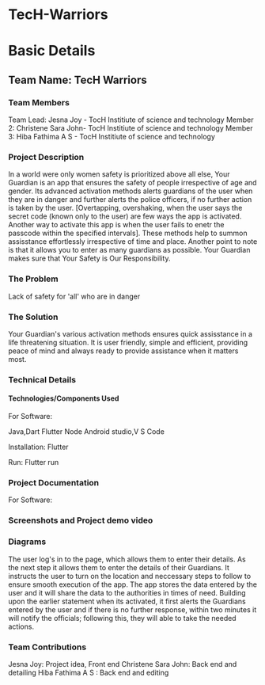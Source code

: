 # TecH-Warriors
# Basic Details
## Team Name: TecH Warriors
### Team Members
Team Lead: Jesna Joy - TocH Institiute of science and technology 
Member 2: Christene Sara John- TocH Institiute of science and technology 
Member 3: Hiba Fathima A S - TocH Institiute of science and technology 
### Project Description
In a world were only women safety is prioritized above all else, Your Guardian is an app that ensures the safety of people irrespective of age and gender. Its advanced activation methods alerts guardians of the user when they are in danger and further alerts the police officers, if no further action is taken by the user. [Overtapping, overshaking, when the user says the secret code (known only to the user) are few ways the app is activated. Another way to activate this app is when the user fails to enetr the passcode within the specified intervals]. These methods help to summon assisstance effortlessly irrespective of time and place. Another point to note is that it allows you to enter as many guardians as possible. Your Guardian makes sure that Your Safety is Our Responsibility. 

### The Problem
Lack of safety for 'all' who are in danger

### The Solution 
Your Guardian's various activation methods ensures quick assisstance in a life threatening situation. It is user friendly, simple and efficient, providing peace of mind and always ready to provide assistance when it matters most.

### Technical Details
#### Technologies/Components Used
For Software:

Java,Dart
Flutter
Node
Android studio,V S Code

Installation:
Flutter

Run:
Flutter run

### Project Documentation
For Software:

### Screenshots and Project demo video 


### Diagrams
The user log's in to the page, which allows them to enter their details. As the next step it allows them to enter the details of their Guardians. It instructs the user to turn on the location and neccessary steps to follow to ensure smooth execution of the app. The app stores the data entered by the user and it will share the data to the authorities in times of need. Building upon the earlier statement when its activated, it first alerts the Guardians entered by the user and if there is no further response, within two minutes it will notify the officials; following this, they will able to take the needed actions.

### Team Contributions
Jesna Joy: Project idea, Front end
Christene Sara John: Back end and detailing 
Hiba Fathima A S : Back end and editing 
